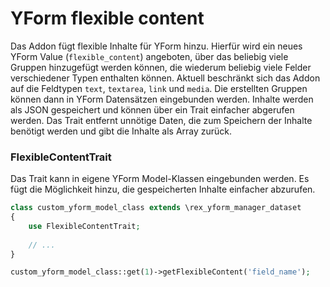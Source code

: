 # YForm flexible content

Das Addon fügt flexible Inhalte für YForm hinzu. 
Hierfür wird ein neues YForm Value (`flexible_content`) angeboten, über das beliebig viele Gruppen hinzugefügt werden können, die wiederum beliebig viele Felder verschiedener Typen enthalten können.
Aktuell beschränkt sich das Addon auf die Feldtypen `text`, `textarea`, `link` und `media`.
Die erstellten Gruppen können dann in YForm Datensätzen eingebunden werden.
Inhalte werden als JSON gespeichert und können über ein Trait einfacher abgerufen werden.
Das Trait entfernt unnötige Daten, die zum Speichern der Inhalte benötigt werden und gibt die Inhalte als Array zurück.

### FlexibleContentTrait

Das Trait kann in eigene YForm Model-Klassen eingebunden werden. 
Es fügt die Möglichkeit hinzu, die gespeicherten Inhalte einfacher abzurufen.


```php
class custom_yform_model_class extends \rex_yform_manager_dataset
{
    use FlexibleContentTrait;
    
    // ...
}

custom_yform_model_class::get(1)->getFlexibleContent('field_name');
```